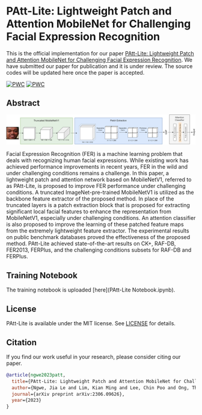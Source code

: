 # PAtt-Lite: Lightweight Patch and Attention MobileNet for Challenging Facial Expression Recognition
This is the official implementation for our paper [PAtt-Lite: Lightweight Patch and Attention MobileNet for Challenging Facial Expression Recognition](https://arxiv.org/pdf/2306.09626.pdf). We have submitted our paper for publication and it is under review. The source codes will be updated here once the paper is accepted. 

[![PWC](https://img.shields.io/endpoint.svg?url=https://paperswithcode.com/badge/patt-lite-lightweight-patch-and-attention/facial-expression-recognition-on-raf-db)](https://paperswithcode.com/sota/facial-expression-recognition-on-raf-db?p=patt-lite-lightweight-patch-and-attention)
[![PWC](https://img.shields.io/endpoint.svg?url=https://paperswithcode.com/badge/patt-lite-lightweight-patch-and-attention/facial-expression-recognition-on-fer-1)](https://paperswithcode.com/sota/facial-expression-recognition-on-fer-1?p=patt-lite-lightweight-patch-and-attention)


## Abstract
![architecture](architecture.png)

Facial Expression Recognition (FER) is a machine learning problem that deals with recognizing human facial expressions. While existing work has achieved performance improvements in recent years, FER in the wild and under challenging conditions remains a challenge. In this paper, a lightweight patch and attention network based on MobileNetV1, referred to as PAtt-Lite, is proposed to improve FER performance under challenging conditions. A truncated ImageNet-pre-trained MobileNetV1 is utilized as the backbone feature extractor of the proposed method. In place of the truncated layers is a patch extraction block that is proposed for extracting significant local facial features to enhance the representation from MobileNetV1, especially under challenging conditions. An attention classifier is also proposed to improve the learning of these patched feature maps from the extremely lightweight feature extractor. The experimental results on public benchmark databases proved the effectiveness of the proposed method. PAtt-Lite achieved state-of-the-art results on CK+, RAF-DB, FER2013, FERPlus, and the challenging conditions subsets for RAF-DB and FERPlus. 

## Training Notebook
The training notebook is uploaded [here](PAtt-Lite Notebook.ipynb). 

## License
PAtt-Lite is available under the MIT license. See [LICENSE](LICENSE) for details. 

## Citation
If you find our work useful in your research, please consider citing our paper. 
```bibtex
@article{ngwe2023patt,
  title={PAtt-Lite: Lightweight Patch and Attention MobileNet for Challenging Facial Expression Recognition},
  author={Ngwe, Jia Le and Lim, Kian Ming and Lee, Chin Poo and Ong, Thian Song},
  journal={arXiv preprint arXiv:2306.09626},
  year={2023}
}
```

